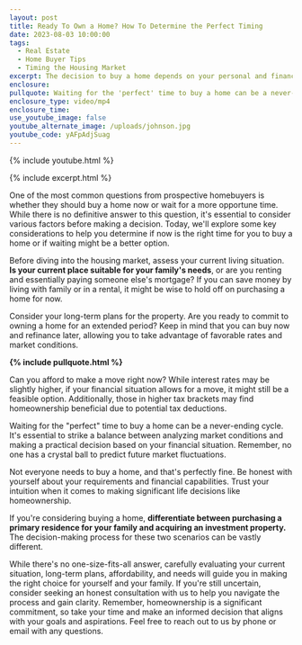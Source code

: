 ```yaml
---
layout: post
title: Ready To Own a Home? How To Determine the Perfect Timing
date: 2023-08-03 10:00:00
tags:
  - Real Estate
  - Home Buyer Tips
  - Timing the Housing Market
excerpt: The decision to buy a home depends on your personal and financial factors.
enclosure:
pullquote: Waiting for the 'perfect' time to buy a home can be a never-ending cycle.
enclosure_type: video/mp4
enclosure_time:
use_youtube_image: false
youtube_alternate_image: /uploads/johnson.jpg
youtube_code: yAFpAdjSuag
---
```

{% include youtube.html %}

{% include excerpt.html %}

One of the most common questions from prospective homebuyers is whether they should buy a home now or wait for a more opportune time. While there is no definitive answer to this question, it's essential to consider various factors before making a decision. Today, we'll explore some key considerations to help you determine if now is the right time for you to buy a home or if waiting might be a better option.

Before diving into the housing market, assess your current living situation. **Is your current place suitable for your family's needs**, or are you renting and essentially paying someone else's mortgage? If you can save money by living with family or in a rental, it might be wise to hold off on purchasing a home for now.

Consider your long-term plans for the property. Are you ready to commit to owning a home for an extended period? Keep in mind that you can buy now and refinance later, allowing you to take advantage of favorable rates and market conditions.

**{% include pullquote.html %}**

Can you afford to make a move right now? While interest rates may be slightly higher, if your financial situation allows for a move, it might still be a feasible option. Additionally, those in higher tax brackets may find homeownership beneficial due to potential tax deductions.

Waiting for the "perfect" time to buy a home can be a never-ending cycle. It's essential to strike a balance between analyzing market conditions and making a practical decision based on your financial situation. Remember, no one has a crystal ball to predict future market fluctuations.

Not everyone needs to buy a home, and that's perfectly fine. Be honest with yourself about your requirements and financial capabilities. Trust your intuition when it comes to making significant life decisions like homeownership.

If you're considering buying a home, **differentiate between purchasing a primary residence for your family and acquiring an investment property.** The decision-making process for these two scenarios can be vastly different.

While there's no one-size-fits-all answer, carefully evaluating your current situation, long-term plans, affordability, and needs will guide you in making the right choice for yourself and your family. If you're still uncertain, consider seeking an honest consultation with us to help you navigate the process and gain clarity. Remember, homeownership is a significant commitment, so take your time and make an informed decision that aligns with your goals and aspirations. Feel free to reach out to us by phone or email with any questions.